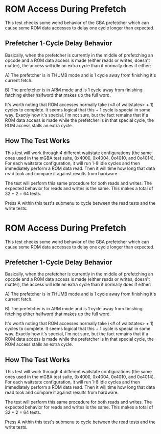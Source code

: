 # ROM Access During Prefetch

This test checks some weird behavior of the GBA prefetcher which can cause some ROM data accesses to delay one cycle longer than expected.

## Prefetcher 1-Cycle Delay Behavior

Basically, when the prefetcher is currently in the middle of prefetching an opcode and a ROM data access is made (either reads or writes, doesn't matter), the access will idle an extra cycle than it normally does if either:

A) The prefetcher is in THUMB mode and is 1 cycle away from finishing it's current fetch.

B) The prefetcher is in ARM mode and is 1 cycle away from finishing fetching either halfword that makes up the full word.

It's worth noting that ROM accesses normally take (<# of waitstates> + 1) cycles to complete. It seems logical that this + 1 cycle is special in some way. Exactly how it's special, I'm not sure, but the fact remains that if a ROM data access is made while the prefetcher is in that special cycle, the ROM access stalls an extra cycle.

## How The Test Works

This test will work through 4 different waitstate configurations (the same ones used in the mGBA test suite, 0x4000, 0x4004, 0x4010, and 0x4014). For each waitstate configuration, it will run 1-8 idle cycles and then immediately perform a ROM data read. Then it will time how long that data read took and compare it against results from hardware.

The test will perform this same procedure for both reads and writes. The expected behavior for reads and writes is the same. This makes a total of 32 * 2 = 64 tests.

Press A within this test's submenu to cycle between the read tests and the write tests.


# ROM Access During Prefetch

This test checks some weird behavior of the GBA prefetcher which can cause some ROM data accesses to delay one cycle longer than expected.

## Prefetcher 1-Cycle Delay Behavior

Basically, when the prefetcher is currently in the middle of prefetching an opcode and a ROM data access is made (either reads or writes, doesn't matter), the access will idle an extra cycle than it normally does if either:

A) The prefetcher is in THUMB mode and is 1 cycle away from finishing it's current fetch.

B) The prefetcher is in ARM mode and is 1 cycle away from finishing fetching either halfword that makes up the full word.

It's worth noting that ROM accesses normally take (<# of waitstates> + 1) cycles to complete. It seems logical that this + 1 cycle is special in some way. Exactly how it's special, I'm not sure, but the fact remains that if a ROM data access is made while the prefetcher is in that special cycle, the ROM access stalls an extra cycle.

## How The Test Works

This test will work through 4 different waitstate configurations (the same ones used in the mGBA test suite, 0x4000, 0x4004, 0x4010, and 0x4014). For each waitstate configuration, it will run 1-8 idle cycles and then immediately perform a ROM data read. Then it will time how long that data read took and compare it against results from hardware.

The test will perform this same procedure for both reads and writes. The expected behavior for reads and writes is the same. This makes a total of 32 * 2 = 64 tests.

Press A within this test's submenu to cycle between the read tests and the write tests.